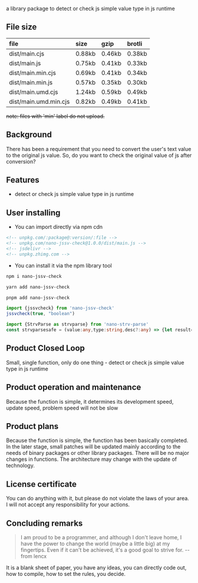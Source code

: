 a library package to detect or check js simple value type in js runtime

## File size

file | size | gzip | brotli
:---- | :---- | :---- | :----
dist/main.cjs | 0.88kb | 0.46kb | 0.38kb
dist/main.js | 0.75kb | 0.41kb | 0.33kb
dist/main.min.cjs | 0.69kb | 0.41kb | 0.34kb
dist/main.min.js | 0.57kb | 0.35kb | 0.30kb
dist/main.umd.cjs | 1.24kb | 0.59kb | 0.49kb
dist/main.umd.min.cjs | 0.82kb | 0.49kb | 0.41kb

~~note: files with 'min' label do not upload.~~

## Background

There has been a requirement that you need to convert the user's text value to the original js value. So, do you want to check the original value of js after conversion?

## Features

- detect or check js simple value type in js runtime

## User installing

- You can import directly via npm cdn
```html
<!-- unpkg.com/:package@:version/:file -->
<!-- unpkg.com/nano-jssv-check@1.0.0/dist/main.js -->
<!-- jsdelivr -->
<!-- unpkg.zhimg.com -->
```

- You can install it via the npm library tool
```bash
npm i nano-jssv-check
```

```bash
yarn add nano-jssv-check
```

```bash
pnpm add nano-jssv-check
```

```ts
import {jssvcheck} from 'nano-jssv-check'
jssvcheck(true, "boolean")

import {StrvParse as strvparse} from 'nano-strv-parse'
const strvparsesafe = (value:any,type:string,desc?:any) => {let result=strvparse(value,type);if(!jssvcheck(result,type)){throw new Error(desc?desc:`expect ${result} to type ${type}`)};return result}
```
## Product Closed Loop

Small, single function, only do one thing - detect or check js simple value type in js runtime

## Product operation and maintenance

Because the function is simple, it determines its development speed, update speed, problem speed will not be slow

## Product plans

Because the function is simple, the function has been basically completed. In the later stage, small patches will be updated mainly according to the needs of binary packages or other library packages. There will be no major changes in functions. The architecture may change with the update of technology.

## License certificate

You can do anything with it, but please do not violate the laws of your area. I will not accept any responsibility for your actions.


## Concluding remarks

> I am proud to be a programmer, and although I don't leave home, I have the power to change the world (maybe a little big) at my fingertips. Even if it can't be achieved, it's a good goal to strive for. -- from lencx

It is a blank sheet of paper, you have any ideas, you can directly code out, how to compile, how to set the rules, you decide.

